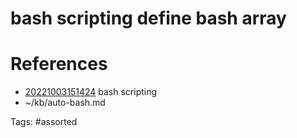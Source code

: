 # bash scripting define bash array

# References
- [20221003151424](/zet/20221003151424/) bash scripting
- ~/kb/auto-bash.md

Tags:
    #assorted

